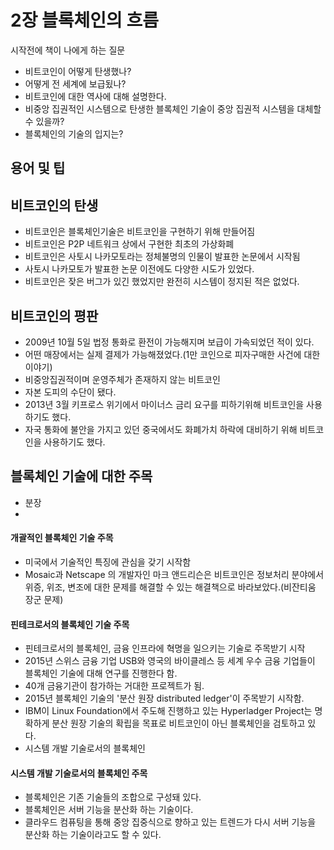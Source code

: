 # 2장 블록체인의 흐름

시작전에 책이 나에게 하는 질문

- 비트코인이 어떻게 탄생했나?
- 어떻게 전 세계에 보급됬나?
- 비트코인에 대한 역사에 대해 설명한다.
- 비중앙 집권적인 시스템으로 탄생한 블록체인 기술이 중앙 집권적 시스템을 대체할 수 있을까?
- 블록체인의 기술의 입지는?

## 용어 및 팁


## 비트코인의 탄생

- 비트코인은 블록체인기술은 비트코인을 구현하기 위해 만들어짐
- 비트코인은 P2P 네트워크 상에서 구현한 최초의 가상화폐
- 비트코인은 사토시 나카모토라는 정체불명의 인물이 발표한 논문에서 시작됨
- 사토시 나카모토가 발표한 논문 이전에도 다양한 시도가 있었다.
- 비트코인은 잦은 버그가 있긴 했었지만 완전히 시스템이 정지된 적은 없었다.

## 비트코인의 평판

- 2009년 10월 5일 법정 통화로 환전이 가능해지며 보급이 가속되었던 적이 있다.
- 어떤 매장에서는 실제 결제가 가능해졌었다.(1만 코인으로 피자구매한 사건에 대한 이야기)
- 비중앙집권적이며 운영주체가 존재하지 않는 비트코인
- 자본 도피의 수단이 됐다.
- 2013년 3월 키프로스 위기에서 마이너스 금리 요구를 피하기위해 비트코인을 사용하기도 했다.
- 자국 통화에 불안을 가지고 있던 중국에서도 화폐가치 하락에 대비하기 위해 비트코인을 사용하기도 했다.


## 블록체인 기술에 대한 주목
- 분장
- 

#### 개괄적인 블록체인 기술 주목

- 미국에서 기술적인 특징에 관심을 갖기 시작함
- Mosaic과 Netscape 의 개발자인 마크 앤드리슨은 비트코인은 정보처리 분야에서 위증, 위조, 변조에 대한 문제를 해결할 수 있는 해결책으로 바라보았다.(비잔티움 장군 문제)

#### 핀테크로서의 블록체인 기술 주목

- 핀테크로서의 블록체인, 금융 인프라에 혁명을 일으키는 기술로 주목받기 시작
-  2015년 스위스 금융 기업 USB와 영국의 바이클레스 등 세계 우수 금융 기업들이 블록체인 기술에 대해 연구를 진행한다 함.
-  40개 금융기관이 참가하는 거대한 프로젝트가 됨.
- 2015년 블록체인 기술의 '분산 원장 distributed ledger'이 주목받기 시작함.
- IBM이 Linux Foundation에서 주도해 진행하고 있는 Hyperladger Project는 명확하게 분산 원장 기술의 확립을 목표로 비트코인이 아닌 블록체인을 검토하고 있다.
- 시스템 개발 기술로서의 블록체인

#### 시스템 개발 기술로서의 블록체인 주목

- 블록체인은 기존 기술들의 조합으로 구성돼 있다.
- 블록체인은 서버 기능을 분산화 하는 기술이다.
- 클라우드 컴퓨팅을 통해 중앙 집중식으로 향하고 있는 트렌드가 다시 서버 기능을 분산화 하는 기술이라고도 할 수 있다.


